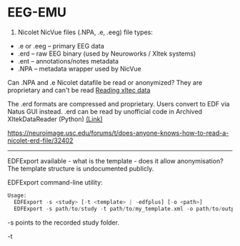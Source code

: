 # EEG-EMU

1. Nicolet NicVue files (.NPA, .e, .eeg) file types:

- .e or .eeg – primary EEG data
- .erd – raw EEG binary (used by Neuroworks / Xltek systems)
- .ent – annotations/notes metadata
- .NPA – metadata wrapper used by NicVue

Can .NPA and .e Nicolet datafile be read or anonymized? They are proprietary and can't be read [Reading xltec data](https://sccn.ucsd.edu/pipermail/eeglablist/2016/010245.html)

The .erd formats are compressed and proprietary. Users convert to EDF via Natus GUI instead.
.erd can be read by unofficial code in Archived XltekDataReader (Python) [(Link)](https://github.com/nyuolab/XltekDataReader)

https://neuroimage.usc.edu/forums/t/does-anyone-knows-how-to-read-a-nicolet-erd-file/32402

------------
EDFExport available - what is the template - does it allow anonymisation? The template structure is undocumented publicly. 

EDFExport command-line utility:

```php
Usage:
  EDFExport -s <study> [-t <template> | -edfplus] [-o <path>]
  EDFExport -s path/to/study -t path/to/my_template.xml -o path/to/output_dir
```
-s <study> points to the recorded study folder.

-t <template> allows using a template (likely JSON or XML) to specify header contents and event inclusion.

With a custom template, one can remove or anonymize a patient's name, ID, DOB, etc. We need to create a template that excludes personal identifiers. Without -t, EDFExport won't know how to omit or include metadata fields.

-edfplus is a quick export using default settings, including whatever default fields are defined (which likely include demographics).

PyEDFlib – A Python library for reading and writing EEG in (EDF/EDF+). While it doesn’t read Nicolet/Natus proprietary files, it is commonly used to convert and save data to EDF with anonymization functions. For example, pyedflib.highlevel.anonymize_edf() will overwrite patient-identifying header fields with dummy values.

--------
# Natus Official Export Tools

Natus’s software suite includes a batch export tool, EDFExport.exe, for converting proprietary files to EDF/EDF+. This utility is part of the NeuroWorks installation
https://data2bids.greydongilmore.com/run_data2bids/04_neuroworks_export#:~:text=2,batch%20export%20of%20EDF%20files

Users first create an export template (.exp file) within NeuroWorks: this template defines which channels to include and to de-identify patient info. The template is saved under the Neuroworks Settings directory and must remain there for the exporter to use it. 
Once the template is prepared, batch conversion is done via command-line. One writes a text file listing the studies (paths to the .eeg files), then runs EDFExport with the template, for example:

```text
"C:\Neuroworks\EDFExport.exe" -f "studies_list.txt" -o "output_folder\"
```
This will output EDF/EDF+ files for each study. 
The EDFExport utility relies on the Natus software environment (not open-source).

----------

NicVue .NPA (Patient Archive) Files:
.NPA files are NicVue database archives of patient and study metadata used by older Nicolet systems. There is no publicly documented Python library 
for reading .NPA files directly, these are typically handled with Natus’s own applications. 
In practice, one would use the NicVue/NeuroWorks software to extract or export data from a NicVue database. 
For instance, Natus provided a Platform Migration Utility to migrate data from legacy NicVue systems into a NeuroWorks database
[download.xltek.com](https://download.xltek.com/eeg/Software/Neuroworks/DOC-020491%20REV%2005%20-%20Platform%20Migration%20Utility%20User%20Guide.pdf#:~:text=from%20legacy%20source%20systems%20such,Database%20application%2C%20used%20with%20NeuroWorks). 
In research contexts, the usual approach is to export EEG recordings to EDF via NicVue/NeuroWorks itself, rather than parse .NPA in code. 
(Notably, the Temple University Hospital EEG Corpus was originally in Natus proprietary format and was converted to EDF using NicVue software
[par.nsf.gov](https://par.nsf.gov/servlets/purl/10199699#:~:text=,proprietary%20NicVue%20software%20tool).
If you need information from NicVue .NPA files, you will likely use Natus’s tools or have the data migrated into a format like EDF or a SQL database,
after which Python tools (as above) can be applied for further conversion and anonymization.

------
Read EEG data from Natus Neuroworks systems:
```python
# Installation:
# pip install xltek-data-reader numpy

import os
import numpy as np
from xltek_data_reader import read_xltek_data

# Set the path to your Neuroworks EEG study folder
study_folder = '/path/to/natus_study_folder/'

# Read EEG data from Neuroworks files (.eeg, .erd, .ent)
eeg_data = read_xltek_data(study_folder)

# Access metadata
study_info = eeg_data['StudyInfo']
channel_names = eeg_data['ChannelNames']
annotations = eeg_data['Annotations']
eeg_signals = eeg_data['EEG']  # NumPy array of EEG data
sampling_rate = eeg_data['SamplingRate']

# Display basic metadata
print("Study Information:")
for key, value in study_info.items():
    print(f"{key}: {value}")

print("\nChannel Names:")
print(channel_names)

print("\nSampling Rate:", sampling_rate)
print("\nAnnotations (notes):")
for annotation in annotations:
    print(annotation)

# Example: Save EEG signals to a NumPy file for further analysis
np.save('eeg_signals.npy', eeg_signals)
np.save('channel_names.npy', channel_names)

# Optional Anonymization:
# Before saving or exporting data, manually anonymize identifiable metadata
study_info_anonymized = study_info.copy()
study_info_anonymized['PatientName'] = 'Anonymized'
study_info_anonymized['PatientID'] = '000000'
study_info_anonymized['DOB'] = '1900-01-01'

# Save anonymized metadata to a JSON file
import json
with open('study_info_anonymized.json', 'w') as f:
    json.dump(study_info_anonymized, f)

print("EEG data loaded and anonymized metadata saved.")
```

